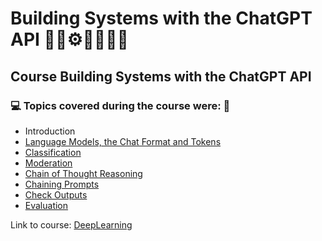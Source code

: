 # Building Systems with the ChatGPT API 🤖🎲⚙️🤯👨🏻‍💻
## Course Building Systems with the ChatGPT API
### 💻 Topics covered during the course were: 🚀

- Introduction
- [Language Models, the Chat Format and Tokens](https://github.com/romulovieira777/Building_Systems_With_The_Chatgpt_Api/tree/main/01_Language_Models_The_Chat_Format_And_Tokens)
- [Classification](https://github.com/romulovieira777/Building_Systems_With_The_Chatgpt_Api/tree/main/02_Classification)
- [Moderation](https://github.com/romulovieira777/Building_Systems_With_The_Chatgpt_Api/tree/main/03_Moderation)
- [Chain of Thought Reasoning](https://github.com/romulovieira777/Building_Systems_With_The_Chatgpt_Api/tree/main/04_Chain_Of_Thought_Reasoning)
- [Chaining Prompts](https://github.com/romulovieira777/Building_Systems_With_The_Chatgpt_Api/tree/main/05_Chaining_Prompts)
- [Check Outputs](https://github.com/romulovieira777/Building_Systems_With_The_Chatgpt_Api/tree/main/06_Check_Outputs)
- [Evaluation](https://github.com/romulovieira777/Building_Systems_With_The_Chatgpt_Api/tree/main/07_Evaluation)

Link to course: [DeepLearning](https://www.deeplearning.ai/short-courses/building-systems-with-chatgpt/)